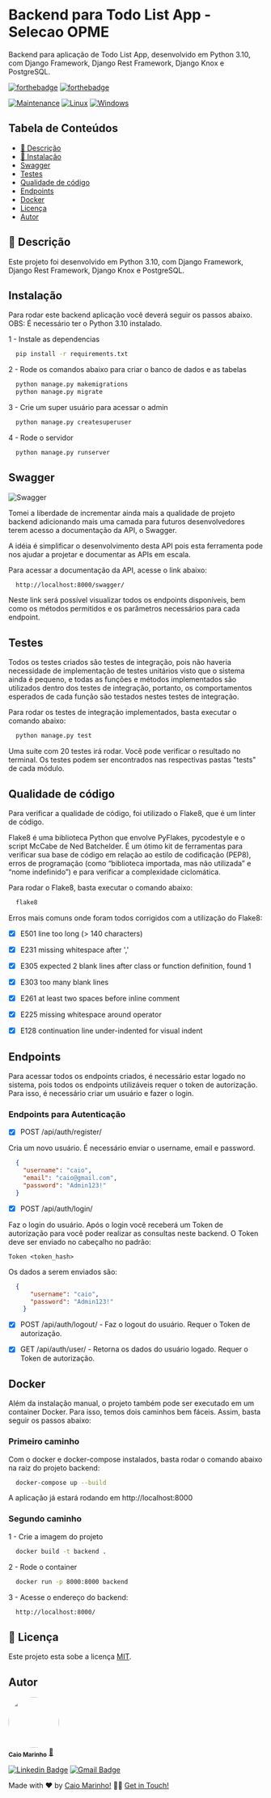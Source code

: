 # Backend para Todo List App - Selecao OPME

Backend para aplicação de Todo List App, desenvolvido em Python 3.10, com Django Framework, Django Rest Framework, Django Knox e PostgreSQL.

[![forthebadge](https://forthebadge.com/images/badges/made-with-python.svg)](https://forthebadge.com)
[![forthebadge](https://forthebadge.com/images/badges/built-with-love.svg)](https://forthebadge.com)

[![Maintenance](https://img.shields.io/badge/Django-v4.2-%3CCOLOR%3E)](https://img.shields.io/badge/Django-v3.1.7-%3CCOLOR%3E)
[![Linux](https://svgshare.com/i/Zhy.svg)](https://svgshare.com/i/Zhy.svg)
[![Windows](https://svgshare.com/i/ZhY.svg)](https://svgshare.com/i/ZhY.svg)

## **Tabela de Conteúdos**

- [📝 Descrição](#descrição)
- [🚀 Instalação](#instalação)
- [Swagger](#swagger)
- [Testes](#testes)
- [Qualidade de código](#qualidade-de-código)
- [Endpoints](#endpoints)
- [Docker](#docker)
- [Licença](#licença)
- [Autor](#autor)

## 📝 Descrição

Este projeto foi desenvolvido em Python 3.10, com Django Framework, Django Rest Framework, Django Knox e PostgreSQL.

## Instalação

Para rodar este backend aplicação você deverá seguir os passos abaixo.
OBS: É necessário ter o Python 3.10 instalado.

1 - Instale as dependencias

```bash
  pip install -r requirements.txt
```

2 - Rode os comandos abaixo para criar o banco de dados e as tabelas

```bash
  python manage.py makemigrations
  python manage.py migrate
```

3 - Crie um super usuário para acessar o admin

```bash
  python manage.py createsuperuser
```

4 - Rode o servidor

```bash
  python manage.py runserver
```

## Swagger

![Swagger](https://i.imgur.com/dORtVmp.png)

Tomei a liberdade de incrementar ainda mais a qualidade de projeto backend adicionando mais uma camada para futuros desenvolvedores terem acesso a documentação da API, o Swagger.

A idéia é simplificar o desenvolvimento desta API pois esta ferramenta pode nos ajudar a projetar e documentar as APIs em escala.

Para acessar a documentação da API, acesse o link abaixo:

```bash
  http://localhost:8000/swagger/
```

Neste link será possível visualizar todos os endpoints disponíveis, bem como os métodos permitidos e os parâmetros necessários para cada endpoint.

## Testes

Todos os testes criados são testes de integração, pois não haveria necessidade de implementação de testes unitários
visto que o sistema ainda é pequeno, e todas as funções e métodos implementados são utilizados dentro dos testes de
integração, portanto, os comportamentos esperados de cada função são testados nestes testes de integração.

Para rodar os testes de integração implementados, basta executar o comando abaixo:

```bash
  python manage.py test
```

Uma suíte com 20 testes irá rodar. Você pode verificar o resultado no terminal. Os testes podem ser encontrados nas
respectivas pastas "tests" de cada módulo.

## Qualidade de código

Para verificar a qualidade de código, foi utilizado o Flake8, que é um linter de código.

Flake8 é uma biblioteca Python que envolve PyFlakes, pycodestyle e o script McCabe de Ned Batchelder. É um ótimo kit de
ferramentas para verificar sua base de código em relação ao estilo de codificação (PEP8), erros de programação (como
“biblioteca importada, mas não utilizada” e “nome indefinido”) e para verificar a complexidade ciclomática.

Para rodar o Flake8, basta
executar o comando abaixo:

```bash
  flake8
```

Erros mais comuns onde foram todos corrigidos com a utilização do Flake8:

- [x] E501 line too long (> 140 characters)
- [x] E231 missing whitespace after ','
- [x] E305 expected 2 blank lines after class or function definition, found 1
- [x] E303 too many blank lines
- [x] E261 at least two spaces before inline comment
- [x] E225 missing whitespace around operator
- [x] E128 continuation line under-indented for visual indent


## Endpoints

Para acessar todos os endpoints criados, é necessário estar logado no sistema, pois todos os endpoints utilizáveis
requer o token de autorização. Para isso, é necessário criar um usuário e fazer o login.

### Endpoints para Autenticação

- [x] POST /api/auth/register/

Cria um novo usuário. É necessário enviar o username, email e password.

  ``` json
    {
      "username": "caio",
      "email": "caio@gmail.com",
      "password": "Admin123!"
    } 
  ```

- [x] POST /api/auth/login/

Faz o login do usuário. Após o login você receberá um Token de autorização para você poder realizar as consultas neste
backend.
O Token deve ser enviado no cabeçalho no padrão:

```
Token <token_hash>
```

Os dados a serem enviados são:

``` json
  {
      "username": "caio",
      "password": "Admin123!"
    } 
```

- [x] POST /api/auth/logout/ - Faz o logout do usuário. Requer o Token de autorização.
- [x] GET /api/auth/user/ - Retorna os dados do usuário logado. Requer o Token de autorização.


## Docker
Além da instalação manual, o projeto também pode ser executado em um container Docker. Para isso, temos dois caminhos bem fáceis. Assim, basta seguir os passos abaixo:

### Primeiro caminho

Com o docker e docker-compose instalados, basta rodar o comando abaixo na raiz do projeto backend:

```bash
  docker-compose up --build
```

A aplicação já estará rodando em http://localhost:8000


### Segundo caminho

1 - Crie a imagem do projeto

```bash
  docker build -t backend .
```

2 - Rode o container

```bash
  docker run -p 8000:8000 backend
```

3 - Acesse o endereço do backend:

```bash
  http://localhost:8000/
```


## 📝 Licença

Este projeto esta sobe a licença [MIT](./LICENSE).

## Autor

<a href="#">
 <img style="border-radius: 50%;" src="https://avatars.githubusercontent.com/u/7137962?v=4" width="100px;" alt=""/>
</a>
 <br />
 <sub><b>Caio Marinho</b></sub>
 <a href="#" title="Caio Marinho">🚀</a>

[![Linkedin Badge](https://img.shields.io/badge/-Caio%20Marinho-blue?style=flat-square&logo=Linkedin&logoColor=white&link=https://www.linkedin.com/in/caiomarinho/)](https://www.linkedin.com/in/caiomarinho/)
[![Gmail Badge](https://img.shields.io/badge/-caiomarinho8@gmail.com-c14438?style=flat-square&logo=Gmail&logoColor=white&link=mailto:caiomarinho8@gmail.com)](mailto:caiomarinho8@gmail.com)

Made with ❤️ by [Caio Marinho!](https://caiomarinho.tech/) 👋🏽 [Get in Touch!](https://www.linkedin.com/in/caiomarinho/)
